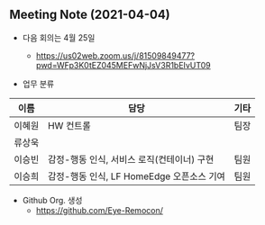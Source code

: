 ## Meeting Note (2021-04-04)

- 다음 회의는 4월 25일
  - https://us02web.zoom.us/j/81509849477?pwd=WFp3K0tEZ045MEFwNjJsV3R1bEIvUT09

- 업무 분류

|이름|담당|기타|
|----|---|---|
|이혜원|HW 컨트롤|팀장|
|류상욱|| |
|이승빈|감정-행동 인식, 서비스 로직(컨테이너) 구현|팀원|
|이승희|감정-행동 인식, LF HomeEdge 오픈소스 기여|팀원|
- Github Org. 생성
  - https://github.com/Eye-Remocon/ 
